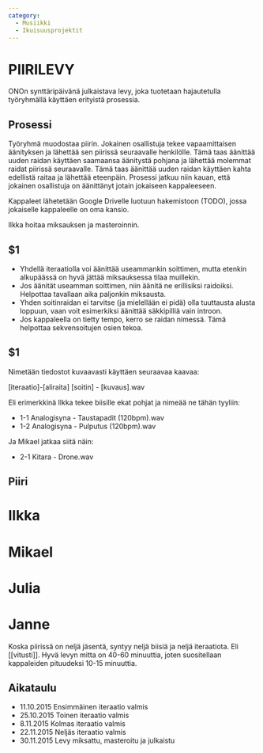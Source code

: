 ```yaml
---
category:
  - Musiikki
  - Ikuisuusprojektit
---
```


# PIIRILEVY

ONOn synttäripäivänä julkaistava levy, joka tuotetaan hajautetulla työryhmällä käyttäen erityistä prosessia.

## Prosessi

Työryhmä muodostaa piirin. Jokainen osallistuja tekee vapaamittaisen äänityksen ja lähettää sen piirissä seuraavalle henkilölle.
Tämä taas äänittää uuden raidan käyttäen saamaansa äänitystä pohjana ja lähettää molemmat raidat piirissä seuraavalle.
Tämä taas äänittää uuden raidan käyttäen kahta edellistä raitaa ja lähettää eteenpäin. Prosessi jatkuu niin kauan,
että jokainen osallistuja on äänittänyt jotain jokaiseen kappaleeseen.

Kappaleet lähetetään Google Drivelle luotuun hakemistoon (TODO), jossa jokaiselle kappaleelle on oma kansio.

Ilkka hoitaa miksauksen ja masteroinnin.

## $1

* Yhdellä iteraatiolla voi äänittää useammankin soittimen, mutta etenkin alkupäässä on hyvä jättää miksauksessa tilaa muillekin.
* Jos äänität useamman soittimen, niin äänitä ne erillisiksi raidoiksi. Helpottaa tavallaan aika paljonkin miksausta.
* Yhden soitinraidan ei tarvitse (ja mielellään ei pidä) olla tuuttausta alusta loppuun, vaan voit esimerkiksi äänittää säkkipilliä vain introon.
* Jos kappaleella on tietty tempo, kerro se raidan nimessä. Tämä helpottaa sekvensoitujen osien tekoa.

## $1

Nimetään tiedostot kuvaavasti käyttäen seuraavaa kaavaa:

[iteraatio]-[aliraita] [soitin] - [kuvaus].wav

Eli erimerkkinä Ilkka tekee biisille ekat pohjat ja nimeää ne tähän tyyliin:

* 1-1 Analogisyna - Taustapadit (120bpm).wav
* 1-2 Analogisyna - Pulputus (120bpm).wav

Ja Mikael jatkaa siitä näin:

* 2-1 Kitara - Drone.wav

## Piiri

# Ilkka
# Mikael
# Julia
# Janne

Koska piirissä on neljä jäsentä, syntyy neljä biisiä ja neljä iteraatiota. Eli [[vitusti]].
Hyvä levyn mitta on 40-60 minuuttia, joten suositellaan kappaleiden pituudeksi 10-15 minuuttia.

## Aikataulu

* 11.10.2015 Ensimmäinen iteraatio valmis
* 25.10.2015 Toinen iteraatio valmis
* 8.11.2015 Kolmas iteraatio valmis
* 22.11.2015 Neljäs iteraatio valmis
* 30.11.2015 Levy miksattu, masteroitu ja julkaistu